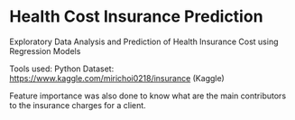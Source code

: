 # Health Cost Insurance Prediction
Exploratory Data Analysis and Prediction of Health Insurance Cost using Regression Models 

Tools used: Python
Dataset: https://www.kaggle.com/mirichoi0218/insurance (Kaggle)

Feature importance was also done to know what are the main contributors to the insurance charges for a client.
